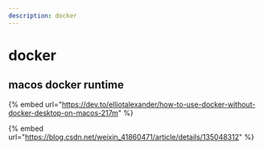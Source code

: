 ```yaml
---
description: docker
---
```


# docker

## macos docker runtime

{% embed url="https://dev.to/elliotalexander/how-to-use-docker-without-docker-desktop-on-macos-217m" %}

{% embed url="https://blog.csdn.net/weixin_41860471/article/details/135048312" %}
